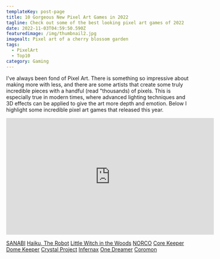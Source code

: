 ```yaml
---
templateKey: post-page
title: 10 Gorgeous New Pixel Art Games in 2022
tagline: Check out some of the best looking pixel art games of 2022
date: 2022-11-03T04:59:50.590Z
featuredimage: /img/thumbnail2.jpg
imagealt: Pixel art of a cherry blossom garden
tags:
  - PixelArt
  - Top10
category: Gaming
---
```

I﻿'ve always been fond of Pixel Art. There is something so impressive about making more with less, and there are some artists that create some truly incredible pieces with a handful (read "thousands) of pixels. T﻿his is especially true in modern times, where advanced lighting techniques and 3D effects can be applied to give the art more depth and emotion. Below I highlight some incredible pixel art games that released this year.

<iframe width="560" height="315" src="https://www.youtube.com/embed/pe4FlwK4uWc" title="YouTube video player" frameborder="0" allow="accelerometer; autoplay; clipboard-write; encrypted-media; gyroscope; picture-in-picture" allowfullscreen></iframe>

[SANABI](https://www.youtube.com/redirect?event=video_description&redir_token=QUFFLUhqbHp0bW5hbnRaR2dKNlA5Mi05SkhFX01pbm5tUXxBQ3Jtc0tsYW4taFA2WnlsR0RvLVRqci1TZ0NuU0h5NkU0U1ZCQ1M5X2l6N0RrM0NPQmtYbXp4ZG10M05ZR05neHdpWldrX2RyNFRfWmlTWW8yWlVkRERuWnM5eDNSeFhkbnd0S3lEeWdSRDZaNlQ4dld3WTFDYw&q=https%3A%2F%2Fstore.steampowered.com%2Fapp%2F1562700%2FSANABI%2F&v=pe4FlwK4uWc)
[Haiku, The Robot](https://www.youtube.com/redirect?event=video_description&redir_token=QUFFLUhqbURvVENvME9zQlhLUXJLUVBqYnFRd0JSQV80Z3xBQ3Jtc0tseTJtQ3lFR2owOW9ieWozT2pwLXJDQkJxalZZRVlYYTBSU2J6VE1SRng5YTVUNEZmRHc4UjRYTW1RU3NHRFBGRVNsaHpoVWdqaWE4anZYd2ZLZzJRY2xjelVPR3hpb1ZnY3VIUVpocWtKektGcGtoTQ&q=https%3A%2F%2Fstore.steampowered.com%2Fapp%2F1231880%2FHaiku_the_Robot%2F&v=pe4FlwK4uWc)
[Little Witch in the Woods](https://www.youtube.com/redirect?event=video_description&redir_token=QUFFLUhqbl9XZDlYWHFjRk91eWdTRmdWT2c3Q19QeWV1UXxBQ3Jtc0ttRERFSkFjdF9La2Jfd0VxbVVvQXIzR0w1Z2RXS041LThtcy1iQkVoS2M4ZWgzclFGODV6RWNmanVUa3ZiT1U4eWZ1THQtR083YlJ0S0d6cjV3dVk3bUxfNXI5T2lxa3IwVS1iR1Y0U09GeGVHTHlVYw&q=https%3A%2F%2Fstore.steampowered.com%2Fapp%2F1594940%2FLittle_Witch_in_the_Woods&v=pe4FlwK4uW)
[NORCO](https://www.youtube.com/redirect?event=video_description&redir_token=QUFFLUhqbk8zUS1WaDhKMFZhLUZVWlpnRnJaaC1KQVMyQXxBQ3Jtc0ttanB1elphb004WnVSb3BjM3Rub2Y5R2dsRFdGUlU3VXA5RXlaUjlzcC1aZVlSZ0Fsa0Y2c29tSXNMX0trTF9OQjdaSnJwTnZycHA5SmFPSy0yTHJZWDdmS2FobVZldGFPS1I4Sl9qdDllVERtRmRrOA&q=https%3A%2F%2Fstore.steampowered.com%2Fapp%2F1221250%2FNORCO&v=pe4FlwK4uWc)
[Core Keeper](https://www.youtube.com/redirect?event=video_description&redir_token=QUFFLUhqbmttRE9hXy1jeHRCRExRMjYwRmh4TWtsOV9rUXxBQ3Jtc0tsTkd5X2VBdmQ4RFVDa2FGLWFZWkx5MjhZUllDbDBObTZ5NmNTUjhXVE5nb2k4cE5PeVB5Zl82WlFUc1VQVE5qclpjd0ZKQzRvRGNJbkptS2Vyb0d3eHJ0WmVSWlZ0dGYtbnZDdEVaWW9SYXdISzBkWQ&q=https%3A%2F%2Fstore.steampowered.com%2Fapp%2F1621690%2FCore_Keeper%2F&v=pe4FlwK4uWc)
[Dome Keeper](https://www.youtube.com/redirect?event=video_description&redir_token=QUFFLUhqazE4ZE1FSFF5MlZHYUU1X01meE9zT0xzUEpiUXxBQ3Jtc0tuNkJPZWZYYnpXR3NaZGJ5YVZxemp5X0FXQy1FYVdULUJFd0ZyOWEzR3l0bEV4ejVIaWJ2eU94N0lxWEhXUElZa0RmTXBGMDRHSndmb21kYW1vbGl4Y2tKRldsNDYwWHdfbnozbmJDQkt1Qm5ZTmNURQ&q=https%3A%2F%2Fstore.steampowered.com%2Fapp%2F1637320%2FDome_Keeper%2F&v=pe4FlwK4uWc)
[Crystal Project](https://www.youtube.com/redirect?event=video_description&redir_token=QUFFLUhqa2E1NTY2N3BsOXZRN3RlT2ZkcnhzV21KYjNFQXxBQ3Jtc0trc3ZxMFhCSm1JVUZQYWI1cGI2d2xoMG11SlBxNEdnY3d5eFlhNklBdVJ4U19jazJGYTJFWXZJSE1EUjV1NXZOY1p4RlZqNzQ1VVJPRjROUndXOFdTX3FERkdfajdRci12c3JsVDV2Q0J5TVVkYmlFOA&q=https%3A%2F%2Fstore.steampowered.com%2Fapp%2F1637730%2FCrystal_Project%2F&v=pe4FlwK4uWc)
[Infernax](https://www.youtube.com/redirect?event=video_description&redir_token=QUFFLUhqa2FfNGlZNEdtbmVEa2E0b1NYZXhvMUExY2F5UXxBQ3Jtc0tsWVlKWE1FS1FwLU5QaTFhX0JsMUVYazRGd09WOEpLY3g0Mm9KT0dVeUxybllia0RreDBhdkRfYzhUSzcyV3VqdDBBcGVfVnV2d0RSZ3ViX0xYLWJIb1lHRkh5MVdzZm9WamV5M2ZhMURMdU9NeFd3cw&q=https%3A%2F%2Fstore.steampowered.com%2Fapp%2F374190%2FInfernax%2F&v=pe4FlwK4uWc)
[One Dreamer](https://www.youtube.com/redirect?event=video_description&redir_token=QUFFLUhqa2stZW1TRFNzM25pLXBxcEdITFZaR2ZGb1ZNd3xBQ3Jtc0ttYVZkYnB0RzRNREpIVnJqbkIyTXUzV0Y5bjNqNmltWXcwN3NibjVaY2lhM2xQTWphNjJZNzgtQTVaeXc4ekRjd1dOS2hzaUloYWxDVlRkandKb0I0dE9pSkJ5VWxsSWVXRWZBY1dfZzZVdFBDTzhSMA&q=https%3A%2F%2Fstore.steampowered.com%2Fapp%2F1156380%2FOne_Dreamer%2F&v=pe4FlwK4uWc)
[Coromon](https://www.youtube.com/redirect?event=video_description&redir_token=QUFFLUhqbHZ6clJKVFI1Sy1Ec3NKQklPcnIxd2lLMnR0UXxBQ3Jtc0ttTWpQRUd5bnNtV3hWeW9HV1hLRGVqeWdkeWJCTUtHdzIwcVV3SzNmRFJOTWdwRFlpNTRhUUtWNXhLSUo1NUpVd0RYZkZSQlB2QVZneG9WaDhwWUxNQ1F5dElXMnBPXzN0ZVcza09EVzFsUDVtdnRDaw&q=https%3A%2F%2Fstore.steampowered.com%2Fapp%2F1218210%2FCoromon%2F&v=pe4FlwK4uWc)